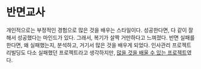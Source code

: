 # 반면교사

개인적으로는 부정적인 경험으로 많은 것을 배우는 스타일이다. 성공한다면, 다 같이 잘해서 성공했다는 마인드가 있다. 그래서, 복기가 살짝 거만하다고 느껴졌다.
반면 실패를 한다면, 왜 실패했는지, 분석하고, 거기서 많은 것을 배우게 되었다. 인사관리 프로젝트 리빌딩도 다소 실패했던 프로젝트라고 생각하지만, [많을 것을 배울 수 있는 프로젝트](https://github.com/hyunsu15/IL/blob/main/%ED%9A%8C%EA%B3%A0/2023%EB%85%84/%EC%9D%B8%EC%82%AC_%EA%B4%80%EB%A6%AC_%EC%84%9C%EB%B9%84%EC%8A%A4_%EA%B4%80%EB%A0%A8_%EB%82%B4%EC%9A%A9_%EB%B0%8E_%EB%8A%90%EB%82%80%EC%A0%90.md)였다.

